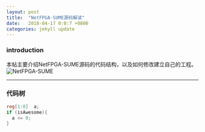 ```yaml
---
layout: post
title:  "NetFPGA-SUME源码解读"
date:   2018-04-17 0:0:7 +0800
categories: jekyll update
---
```


### introduction
本帖主要介绍NetFPGA-SUME源码的代码结构，以及如何修改建立自己的工程。
![NetFPGA-SUME][fig-netfpga_sume]

----

### 代码树

```verilog
reg[1:0]  a;
if (isAwesome){
  a <= 0;
}
```

[fig-netfpga_sume]: /assets/img/netfpga_sume.png
[jekyll-docs]: https://jekyllrb.com/docs/home
[jekyll-gh]:   https://github.com/jekyll/jekyll
[jekyll-talk]: https://talk.jekyllrb.com/
